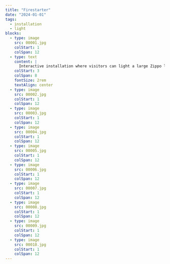 ```yaml
---
title: "Firestarter"
date: "2024-01-01"
tags:
  - installation
  - light
blocks:
  - type: image
    src: 00001.jpg
    colStart: 1
    colSpan: 12
  - type: text
    content: |
      Interactive installation where visitors can light a large Zippo lighter like fire using their own flame.
    colStart: 3
    colSpan: 8
    fontSize: 2rem
    textAlign: center
  - type: image
    src: 00002.jpg
    colStart: 1
    colSpan: 12
  - type: image
    src: 00003.jpg
    colStart: 1
    colSpan: 12
  - type: image
    src: 00004.jpg
    colStart: 1
    colSpan: 12
  - type: image
    src: 00005.jpg
    colStart: 1
    colSpan: 12
  - type: image
    src: 00006.jpg
    colStart: 1
    colSpan: 12
  - type: image
    src: 00007.jpg
    colStart: 1
    colSpan: 12
  - type: image
    src: 00008.jpg
    colStart: 1
    colSpan: 12
  - type: image
    src: 00009.jpg
    colStart: 1
    colSpan: 12
  - type: image
    src: 00010.jpg
    colStart: 1
    colSpan: 12
---
```

